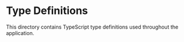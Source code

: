 # Type Definitions

This directory contains TypeScript type definitions used throughout the application.